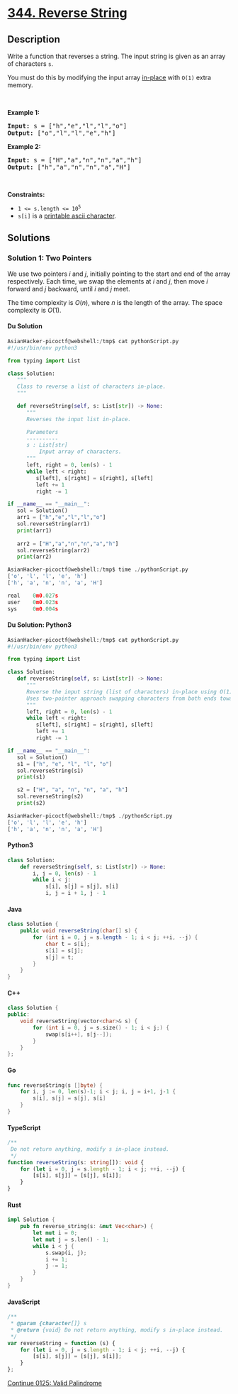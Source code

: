 # [344. Reverse String](https://leetcode.com/problems/reverse-string)

## Description

<p>Write a function that reverses a string. The input string is given as an array of characters <code>s</code>.</p>

<p>You must do this by modifying the input array <a href="https://en.wikipedia.org/wiki/In-place_algorithm" target="_blank">in-place</a> with <code>O(1)</code> extra memory.</p>

<p>&nbsp;</p>
<p><strong class="example">Example 1:</strong></p>
<pre><strong>Input:</strong> s = ["h","e","l","l","o"]
<strong>Output:</strong> ["o","l","l","e","h"]
</pre><p><strong class="example">Example 2:</strong></p>
<pre><strong>Input:</strong> s = ["H","a","n","n","a","h"]
<strong>Output:</strong> ["h","a","n","n","a","H"]
</pre>
<p>&nbsp;</p>
<p><strong>Constraints:</strong></p>

<ul>
	<li><code>1 &lt;= s.length &lt;= 10<sup>5</sup></code></li>
	<li><code>s[i]</code> is a <a href="https://en.wikipedia.org/wiki/ASCII#Printable_characters" target="_blank">printable ascii character</a>.</li>
</ul>

## Solutions

### Solution 1: Two Pointers

We use two pointers $i$ and $j$, initially pointing to the start and end of the array respectively. Each time, we swap the elements at $i$ and $j$, then move $i$ forward and $j$ backward, until $i$ and $j$ meet.

The time complexity is $O(n)$, where $n$ is the length of the array. The space complexity is $O(1)$.

#### Du Solution
```python
AsianHacker-picoctf@webshell:/tmp$ cat pythonScript.py 
#!/usr/bin/env python3

from typing import List

class Solution:
   """
   Class to reverse a list of characters in-place.
   """

   def reverseString(self, s: List[str]) -> None:
      """
      Reverses the input list in-place.

      Parameters
      ----------
      s : List[str]
          Input array of characters.
      """
      left, right = 0, len(s) - 1
      while left < right:
         s[left], s[right] = s[right], s[left]
         left += 1
         right -= 1

if __name__ == "__main__":
   sol = Solution()
   arr1 = ["h","e","l","l","o"]
   sol.reverseString(arr1)
   print(arr1)
   
   arr2 = ["H","a","n","n","a","h"]
   sol.reverseString(arr2)
   print(arr2)

AsianHacker-picoctf@webshell:/tmp$ time ./pythonScript.py 
['o', 'l', 'l', 'e', 'h']
['h', 'a', 'n', 'n', 'a', 'H']

real    0m0.027s
user    0m0.023s
sys     0m0.004s
```

#### Du Solution: Python3
```python
AsianHacker-picoctf@webshell:/tmp$ cat pythonScript.py 
#!/usr/bin/env python3

from typing import List

class Solution:
   def reverseString(self, s: List[str]) -> None:
      """
      Reverse the input string (list of characters) in-place using O(1) extra memory.
      Uses two-pointer approach swapping characters from both ends toward the center.
      """
      left, right = 0, len(s) - 1
      while left < right:
         s[left], s[right] = s[right], s[left]
         left += 1
         right -= 1

if __name__ == "__main__":
   sol = Solution()
   s1 = ["h", "e", "l", "l", "o"]
   sol.reverseString(s1)
   print(s1)

   s2 = ["H", "a", "n", "n", "a", "h"]
   sol.reverseString(s2)
   print(s2)

AsianHacker-picoctf@webshell:/tmp$ ./pythonScript.py 
['o', 'l', 'l', 'e', 'h']
['h', 'a', 'n', 'n', 'a', 'H']
```

#### Python3

```python
class Solution:
    def reverseString(self, s: List[str]) -> None:
        i, j = 0, len(s) - 1
        while i < j:
            s[i], s[j] = s[j], s[i]
            i, j = i + 1, j - 1
```

#### Java

```java
class Solution {
    public void reverseString(char[] s) {
        for (int i = 0, j = s.length - 1; i < j; ++i, --j) {
            char t = s[i];
            s[i] = s[j];
            s[j] = t;
        }
    }
}
```

#### C++

```cpp
class Solution {
public:
    void reverseString(vector<char>& s) {
        for (int i = 0, j = s.size() - 1; i < j;) {
            swap(s[i++], s[j--]);
        }
    }
};
```

#### Go

```go
func reverseString(s []byte) {
	for i, j := 0, len(s)-1; i < j; i, j = i+1, j-1 {
		s[i], s[j] = s[j], s[i]
	}
}
```

#### TypeScript

```ts
/**
 Do not return anything, modify s in-place instead.
 */
function reverseString(s: string[]): void {
    for (let i = 0, j = s.length - 1; i < j; ++i, --j) {
        [s[i], s[j]] = [s[j], s[i]];
    }
}
```

#### Rust

```rust
impl Solution {
    pub fn reverse_string(s: &mut Vec<char>) {
        let mut i = 0;
        let mut j = s.len() - 1;
        while i < j {
            s.swap(i, j);
            i += 1;
            j -= 1;
        }
    }
}
```

#### JavaScript

```js
/**
 * @param {character[]} s
 * @return {void} Do not return anything, modify s in-place instead.
 */
var reverseString = function (s) {
    for (let i = 0, j = s.length - 1; i < j; ++i, --j) {
        [s[i], s[j]] = [s[j], s[i]];
    }
};
```

[Continue 0125: Valid Palindrome](../../0100-0199/0125.Valid%20Palindrome/README.md)